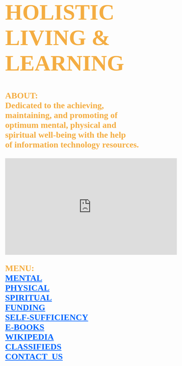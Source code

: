 <!DOCTYPE html>
<html lang="en-us">
	<body style="background-image:url(https://i.ytimg.com/vi/PYFiPerugzA/hqdefault.jpg);
		background-repeat:no-repeat;
		background-size:cover;
		background-position: center center;">
		<h1 style="font-family:serif;font-weight:bold;font-size:72px;color:#f4ad42;">
			HOLISTIC<br> 
			LIVING &<br>
			LEARNING
		</h1>
		<p style="font-family:serif;font-weight:bold;font-size:28px;color:#f4ad42;">
			ABOUT:<br>
	        	Dedicated to the achieving,<br>
			maintaining, and promoting of<br> 
		 	optimum mental, physical and<br>
			spiritual well-being with the help<br> 
			of information technology resources.
		</p>
		<iframe width="560" height="315" src="https://www.youtube.com/embed/FIro6Bv5yb4" frameborder="0" allow="autoplay; 
			encrypted-media" allowfullscreen>												</iframe>
		<p style="font-family:serif;color:#f4ad42;font-size:28px;font-weight:bold;">
			MENU:<br>
			<a style="color:#0066ff;" href="http://www.mooc-list.com/"       	       		 							target="_blank">MENTAL</a><br>
			<a style="color:#0066ff;" href="http://www.webmd.com/" 	 	 	         		 						target="_blank">PHYSICAL</a><br>
			<a style="color:#0066ff;" href="http://www.plotinus.com/" 
				target="_blank">SPIRITUAL</a><br>
			<a style="color:#0066ff;" href="http://l-lists.com/en/lists/phayv1.html" 									target="_blank">FUNDING</a><br>
			<a style="color:#0066ff;" href="https://www.self-sufficient-farm-living.com/" 		 			 					target="_blank">SELF-SUFFICIENCY</a><br>
			<a style="color:#0066ff;" href="http://onlinebooks.library.upenn.edu/" 										target="_blank">E-BOOKS</a><br>	
			<a style="color:#0066ff;" href="http://en.wikipedia.org/wiki/Main_Page"                                                                         target="_blank">WIKIPEDIA</a><br>
			<a style="color:#0066ff;" href="https://www.craigslist.org/about/sites"
				target="_blank">CLASSIFIEDS</a><br>
			<a style="color:#0066ff;" href="mailto:fjwholistic@live.com?Subject=Hello"
				target="_top">CONTACT_US</a>
		</p>
	</body>
</html>

